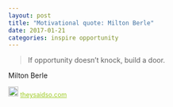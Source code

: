 ```yaml
---
layout: post
title: "Motivational quote: Milton Berle"
date: 2017-01-21
categories: inspire opportunity
---
```

> If opportunity doesn’t knock, build a door.

Milton Berle

<span style="z-index:50;font-size:0.9em;"><img src="https://theysaidso.com/branding/theysaidso.png" height="20" width="20" alt="theysaidso.com"/><a href="https://theysaidso.com" title="Powered by quotes from theysaidso.com" style="color: #9fcc25; margin-left: 4px; vertical-align: middle;">theysaidso.com</a></span>
